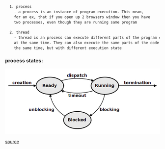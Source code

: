 ```html
  1. process
    - a process is an instance of program execution. This mean,
    for an ex, that if you open up 2 browsers window then you have
    two processes, even though they are running same program

  2. thread
    - thread is an process can execute different parts of the program code
    at the same time. They can also execute the same parts of the code at
    the same time, but with different execution state
```

### process states:

![process states](../../Assets/process_state.png "process states")

[source](https://www.d.umn.edu/~gshute/os/processes-and-threads.xhtml)